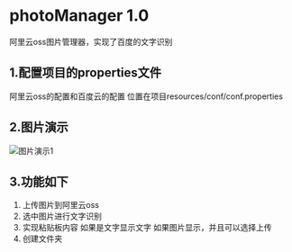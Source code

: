 # photoManager 1.0
阿里云oss图片管理器，实现了百度的文字识别

##  1.配置项目的properties文件

阿里云oss的配置和百度云的配置   位置在项目resources/conf/conf.properties

## 2.图片演示

![图片演示1](http://bzsy.oss-cn-beijing.aliyuncs.com/image/youdao/markdown/%E9%9A%8F%E4%BE%BF/%E9%A1%B9%E7%9B%AE%E6%BC%94%E7%A4%BA1.png?Expires=1877249041&OSSAccessKeyId=LTAIaMTOFLIoftS7&Signature=tlZJhAmB6%2FVam8%2B3uUXF2pBqkb0%3D)

## 3.功能如下

1. 上传图片到阿里云oss
2. 选中图片进行文字识别
3. 实现粘贴板内容 如果是文字显示文字 如果图片显示，并且可以选择上传
4. 创建文件夹